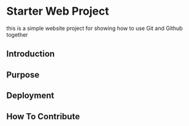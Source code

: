 # Starter Web Project

this is a simple website project for 
showing how to use Git and Github together

## Introduction

## Purpose

## Deployment

## How To Contribute